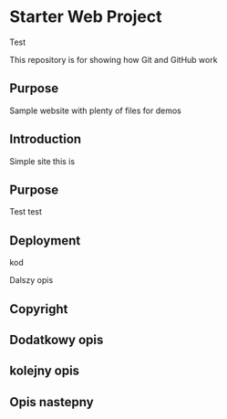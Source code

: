 # Starter Web Project
Test

This repository is for showing how Git and GitHub work

## Purpose

Sample website with plenty of files for demos

## Introduction

Simple site this is

## Purpose

Test test

## Deployment

kod

Dalszy opis

## Copyright

## Dodatkowy opis

## kolejny opis

## Opis nastepny
